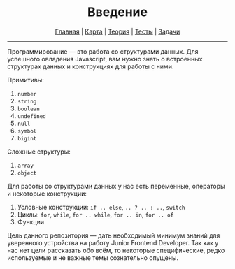 <div align="center">

# Введение

[Главная](https://github.com/dollaween/junior-roadmap/)
|
[Карта](/roadmap/README.md)
|
[Теория](/theory/README.md)
|
[Тесты](/tests/README.md)
|
[Задачи](/tasks/README.md)

</div>

---

Программирование — это работа со структурами данных. Для успешного овладения Javascript, вам нужно знать о встроенных структурах данных и конструкциях для работы с ними.

Примитивы:
1. `number`
2. `string`
3. `boolean`
4. `undefined`
5. `null`
6. `symbol`
7. `bigint`

Сложные структуры:
1. `array`
2. `object`

Для работы со структурами данных у нас есть переменные, операторы и некоторые конструкции:
1. Условные конструкции: `if .. else`, `.. ? .. : ..`, `switch`
2. Циклы: `for`, `while`, `for .. while`, `for .. in`, `for .. of`
3. Функции

Цель данного репозитория — дать необходимый минимум знаний для уверенного устройства на работу Junior Frontend Developer. Так как у нас нет цели рассказать обо всём, то некоторые специфические, редко используемые и не важные темы сознательно опущены.
